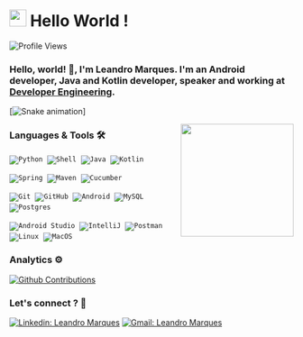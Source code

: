 <h1><img src="https://emojis.slackmojis.com/emojis/images/1531849430/4246/blob-sunglasses.gif?1531849430" width="30"/> Hello World ! </h1>

![Profile Views](http://estruyf-github.azurewebsites.net/api/VisitorHit?user=ledroid&repo=ledroid&countColorcountColor) 

### Hello, world! 👋, I'm Leandro Marques. I'm an Android developer, Java and Kotlin developer, speaker and working at [Developer Engineering](https://www.linkedin.com/in/leandroid-marques/).  <br>

[![Snake animation](https://raw.githubusercontent.com/devleandroid/ledroid/master/svg/github-user-contribution.svg)]

<a href="#"><img align="right" src="https://media.giphy.com/media/USV0ym3bVWQJJmNu3N/giphy.gif" width="200 " height="200" /></a>

### Languages & Tools 🛠

<code>![Python](https://img.shields.io/badge/-Python-05122A?style=flat&logo=python)</code>&nbsp;
<code>![Shell](https://img.shields.io/badge/Shell-05122A?style=flat&logo=gnu-bash&logoColor=white)</code>&nbsp;
<code>![Java](https://img.shields.io/badge/-Java-05122A?style=flat&logo=Java&logoColor=white)</code>&nbsp;
<code>![Kotlin](https://img.shields.io/badge/-Kotlin-05122A?style=flat&logo=kotlin)</code>&nbsp;

<code>![Spring](https://img.shields.io/badge/-Spring-05122A?style=flat&logo=spring&logoColor=white)</code>&nbsp;
<code>![Maven](https://img.shields.io/badge/-Maven-05122A?style=flat&logo=apache-maven&logoColor=white)</code>&nbsp;
<code>![Cucumber](https://img.shields.io/badge/-Cucumber-05122A?style=flat&logo=cucumber)</code>&nbsp;

<code>![Git](https://img.shields.io/badge/-Git-05122A?style=flat&logo=git)</code>&nbsp;
<code>![GitHub](https://img.shields.io/badge/-GitHub-05122A?style=flat&logo=github)</code>&nbsp;
<code>![Android](https://img.shields.io/badge/Android-05122A?style=flat&logo=android&logoColor=white)</code>&nbsp;
<code>![MySQL](https://img.shields.io/badge/-MySQL-05122A?style=flat&logo=mysql&logoColor=white)</code>&nbsp;
<code>![Postgres](https://img.shields.io/badge/-Postgres-05122A?style=flat&logo=postgresql)</code>&nbsp;

<code>![Android Studio](https://img.shields.io/badge/-Android%20Studio-05122A?style=flat&logo=android-studio&logoColor=007ACC)</code>&nbsp;
<code>![IntelliJ](https://img.shields.io/badge/-IntelliJ-05122A?style=flat&logo=jetbrains)</code>&nbsp;
<code>![Postman](https://img.shields.io/badge/-Postman-05122A?style=flat&logo=postman)</code>&nbsp;
<code>![Linux](https://img.shields.io/badge/-Linux-05122A?style=flat&logo=linux&logoColor=white)</code>&nbsp;
<code>![MacOS](https://img.shields.io/badge/-MacOS-05122A?style=flat&logo=apple)</code>&nbsp;


<!-- ![imageName](https://external-content.duckduckgo.com/iu/?u=http%3A%2F%2F1000logos.net%2Fwp-content%2Fuploads%2F2016%2F10%2FAndroid-Logo.png&f=1&nofb=1) -->
### Analytics ⚙️

[![Github Contributions](https://github-readme-stats.vercel.app/api/?username=devleandroid&count_private=true&show_icons=true)](https://github.com/devleandroid)

<!--
**ledroid/ledroid** is a ✨ _special_ ✨ repository because its `README.md` (this file) appears on your GitHub profile.

Here are some ideas to get you started:

- 🔭 I’m currently working on ...
- 🌱 I’m currently learning ...
- 👯 I’m looking to collaborate on ...
- 🤔 I’m looking for help with ...
- 💬 Ask me about ...
- 📫 How to reach me: ...
- 😄 Pronouns: ...
- ⚡ Fun fact: ...
-->

<!-- ![](https://komarev.com/ghpvc/?username=ledroid) -->


### Let's connect ? 🤝

[![Linkedin: Leandro Marques](https://img.shields.io/badge/-Leandro_Marques-blue?style=flat-square&logo=Linkedin&logoColor=white&link=https://www.linkedin.com/in/leandroid-marques/)](https://www.linkedin.com/in/leandroid-marques/)
[![Gmail: Leandro Marques](https://img.shields.io/badge/-leandro.hdsl@gmail.com-red?style=flat-square&logo=Gmail&logoColor=white&link=https://mail.google.com/)](https://leandro.hdsl@gmail.com/)
<br>
